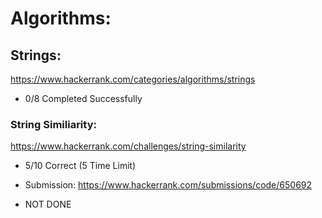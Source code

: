 # Algorithms:

## Strings:
https://www.hackerrank.com/categories/algorithms/strings

- 0/8 Completed Successfully

### String Similiarity:
https://www.hackerrank.com/challenges/string-similarity

- 5/10 Correct (5 Time Limit)
- Submission: https://www.hackerrank.com/submissions/code/650692

- NOT DONE